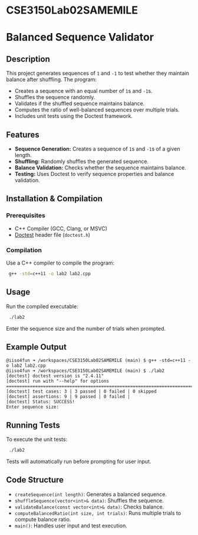 # CSE3150Lab02SAMEMILE

# Balanced Sequence Validator

## Description
This project generates sequences of `1` and `-1` to test whether they maintain balance after shuffling. The program:
- Creates a sequence with an equal number of `1`s and `-1`s.
- Shuffles the sequence randomly.
- Validates if the shuffled sequence maintains balance.
- Computes the ratio of well-balanced sequences over multiple trials.
- Includes unit tests using the Doctest framework.

## Features
- **Sequence Generation:** Creates a sequence of `1`s and `-1`s of a given length.
- **Shuffling:** Randomly shuffles the generated sequence.
- **Balance Validation:** Checks whether the sequence maintains balance.
- **Testing:** Uses Doctest to verify sequence properties and balance validation.

## Installation & Compilation
### Prerequisites
- C++ Compiler (GCC, Clang, or MSVC)
- [Doctest](https://github.com/doctest/doctest) header file (`doctest.h`)

### Compilation
Use a C++ compiler to compile the program:
```sh
 g++ -std=c++11 -o lab2 lab2.cpp
```

## Usage
Run the compiled executable:
```sh
 ./lab2
```
Enter the sequence size and the number of trials when prompted.

## Example Output
```
@iiso4fun ➜ /workspaces/CSE3150Lab02SAMEMILE (main) $ g++ -std=c++11 -o lab2 lab2.cpp
@iiso4fun ➜ /workspaces/CSE3150Lab02SAMEMILE (main) $ ./lab2
[doctest] doctest version is "2.4.11"
[doctest] run with "--help" for options
===============================================================================
[doctest] test cases: 3 | 3 passed | 0 failed | 0 skipped
[doctest] assertions: 9 | 9 passed | 0 failed |
[doctest] Status: SUCCESS!
Enter sequence size: 
```

## Running Tests
To execute the unit tests:
```sh
 ./lab2
```
Tests will automatically run before prompting for user input.

## Code Structure
- `createSequence(int length)`: Generates a balanced sequence.
- `shuffleSequence(vector<int>& data)`: Shuffles the sequence.
- `validateBalance(const vector<int>& data)`: Checks balance.
- `computeBalancedRatio(int size, int trials)`: Runs multiple trials to compute balance ratio.
- `main()`: Handles user input and test execution.

